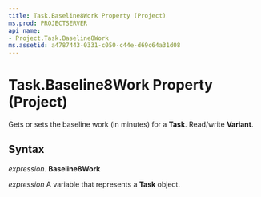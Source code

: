 ```yaml
---
title: Task.Baseline8Work Property (Project)
ms.prod: PROJECTSERVER
api_name:
- Project.Task.Baseline8Work
ms.assetid: a4787443-0331-c050-c44e-d69c64a31d08
---
```



# Task.Baseline8Work Property (Project)

Gets or sets the baseline work (in minutes) for a  **Task**. Read/write **Variant**.


## Syntax

 _expression_. **Baseline8Work**

 _expression_ A variable that represents a **Task** object.


